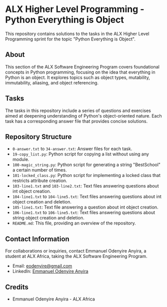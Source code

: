 # ALX Higher Level Programming - Python Everything is Object

This repository contains solutions to the tasks in the ALX Higher Level Programming sprint for the topic "Python Everything is Object".

## About

This section of the ALX Software Engineering Program covers foundational concepts in Python programming, focusing on the idea that everything in Python is an object. It explores topics such as object types, mutability, immutability, aliasing, and object referencing.

## Tasks

The tasks in this repository include a series of questions and exercises aimed at deepening understanding of Python's object-oriented nature. Each task has a corresponding answer file that provides concise solutions.

## Repository Structure

- `0-answer.txt` to `34-answer.txt`: Answer files for each task.
- `19-copy_list.py`: Python script for copying a list without using any module.
- `100-magic_string.py`: Python script for generating a string "BestSchool" a certain number of times.
- `101-locked_class.py`: Python script for implementing a locked class that restricts attribute creation.
- `103-line1.txt` and `103-line2.txt`: Text files answering questions about int object creation.
- `104-line1.txt` to `104-line5.txt`: Text files answering questions about int object creation and deletion.
- `105-line1.txt`: Text file answering a question about int object creation.
- `106-line1.txt` to `106-line5.txt`: Text files answering questions about string object creation and deletion.
- `README.md`: This file, providing an overview of the repository.

## Contact Information

For collaborations or inquiries, contact Emmanuel Odenyire Anyira, a student at ALX Africa, taking the ALX Software Engineering Program.

- Email: eodenyire@gmail.com
- LinkedIn: [Emmanuel Odenyire Anyira](https://www.linkedin.com/in/emmanuelodenyire/)

## Credits

- Emmanuel Odenyire Anyira - ALX Africa

